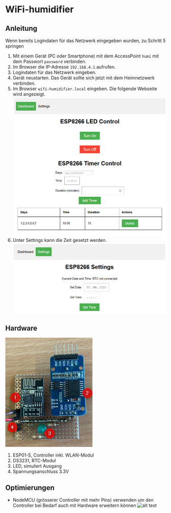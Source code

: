 # WiFi-humidifier

## Anleitung
Wenn bereits Logindaten für das Netzwerk eingegeben wurden, zu Schritt 5 springen
1. Mit einem Gerät (PC oder Smartphone) mit dem AccessPoint `humi` mit dem Passwort `password` verbinden.
2. Im Browser die IP-Adresse `192.168.4.1` aufrufen.
3. Logindaten für das Netzwerk eingeben.
4. Gerät neustarten. Das Gerät sollte sich jetzt mit dem Heimnetzwerk verbinden.
5. Im Browser `wifi-humidifier.local` eingeben. Die folgende Webseite wird angezeigt.
![alt text](img/dashboard.png)
6. Unter Settings kann die Zeit gesetzt werden.
![alt text](img/settings.png)

## Hardware
![alt text](img/hardware.png)
1. ESP01-S, Controller inkl. WLAN-Modul
2. DS3231, RTC-Modul
3. LED, simuliert Ausgang
4. Spannungsanschluss 3.3V

## Optimierungen
- NodeMCU (grösserer Controller mit mehr Pins) verwenden um den Controller bei Bedarf auch mit Hardware erweitern können
![alt text](img/nodeMcu.png)
